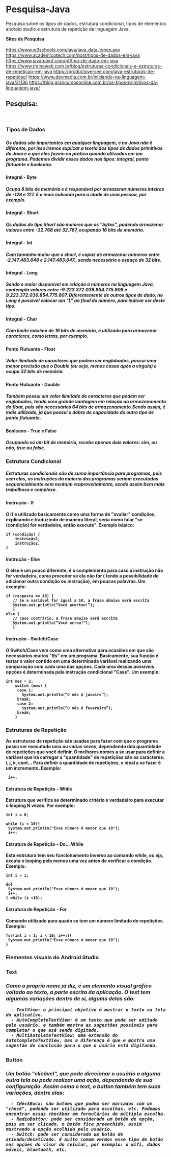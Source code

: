 # Pesquisa-Java
Pesquisa sobre os tipos de dados, estrutura condicional, tipos de elementos android studio e estrutura de repetição da linguagem Java.

<b>Sites de Pesquisa</b>
<br>
<br>
https://www.w3schools.com/java/java_data_types.asp
https://www.academicotech.com/post/tipos-de-dados-em-java
https://www.javatpoint.com/pt/tipo-de-dado-em-java
https://www.treinaweb.com.br/blog/estruturas-condicionais-e-estruturas-de-repeticao-em-java
https://productoversee.com/java-estruturas-de-repeticao/
https://www.devmedia.com.br/iniciando-na-linguagem-java/21136
https://blog.grancursosonline.com.br/os-tipos-primitivos-da-linguagem-java/

<h2><b> Pesquisa: </b></h2>
<br>
<h3><b> Tipos de Dados </b><h3>
 
 <h5>Os dados são importantes em qualquer linguagem, e no Java não é diferente, por isso iremos explicar a teoria dos tipos de dados primitivos do Java e o que eles fazem na prática quando utlizados em um programa. Podemos dividir esses dados nos tipos: integral, ponto flutuante e booleano.</h5>
 
 <h4> Integral - Byte</h4>
  <h5><b>Ocupa 8 bits de memória e é responável por armazenar números inteiros de -128 e 127. É o mais indicado para a idade de uma pessoa, por exemplo.</b></h5>
 
 <h4> Integral - Short</h4>
  <h5><b>Os dados do tipo Short são maiores que os "bytes", podendo armazenar valores entre -32.768 até 32.767, ocupando 16 bits de memória.</b></h5>
 
 <h4> Integral - Int</h4>
  <h5><b>Com tamanho maior que o short, é capaz de armazenar números entre -2.147.483.648 e 2.147.483.647., sendo necessário o espaço de 32 bits.</b></h5>
 
 <h4> Integral - Long</h4>
  <h5><b>Sendo o maior disponível em relação a números na linguagem Java, contempla valores entre -9.223.372.036.854.775.808 e 9.223.372.036.854.775.807. Diferentemente de outros tipos de dado, no Long é possível colocar um "L" ao final do número, para indicar ser deste tipo.</b></h5>
 
 <h4> Integral - Char</h4>
  <h5><b>Com limite máximo de 16 bits de memória, é utilizado para armazenar caracteres, como letras, por exemplo. </b></h5>
 
 <h4> Ponto Flutuante - Float</h4>
  <h5><b>Valor ilimitado de caracteres que podem ser englobados, possui uma menor precisão que o Double (ou seja, menos casas após a vírgula) e ocupa 32 bits de memória.</b></h5>
 
 <h4> Ponto Flutuante - Double</h4>
  <h5>Também possui um valor ilimitado de caracteres que podem ser englobados, tendo uma grande vantagem em relação ao armazenamento do float, pois são necessários 64 bits de armazenamento.Sendo assim, é mais utilizado, já que possui o dobro de capacidade do outro tipo de ponto flutuante.<b>
</b></h5>
 
 <h4> Booleano - True e False</h4>
  <h5><b> Ocupando só um bit de memória, recebe apenas dois valores: sim, ou não, true ou false.</b></h5>
 
<h3><b> Estrutura Condicional </b></h3>

 <h5><b>Estruturas condicionais são de suma importância para programas, pois sem elas, as instruções da maioria dos programas seriam executadas sequencialmente sem nenhum reaproveitamento, sendo assim bem mais trabalhoso e complexo.</b></h5>
  
  
<h4> Instrução - If <h4>

  O If é utilizado basicamente como uma forma de "avaliar" condições, explicando e traduzindo de maneira literal, seria como falar "se (condição) for verdadeira, então execute". Exemplo básico:
  
  ```
  if (condição) {
      instrução1;
      instrução2;
  }
  ```
  
<h4> Instrução - Else </h4>
  
  <b>O else é um pouco diferente, é o complemento para caso a instrução não for verdadeira, como proceder se
   ela não for ( tendo a possibilidade de adicionar outra condição ou instrução), em poucas palavras. Um exemplo:
  
  ```
  if (resposta == 10) {
     // Se a variável for igual a 10, a frase abaixo será escrita
     System.out.println(“Você acertou!”);
     } 
  else {
     // Caso contrário, a frase abaixo será escrita
     System.out.println(“Você errou!”);
     }
  ```
  </b>

<h4> Instrução - Switch/Case </h4>

  <b>O Switch/Case vem como uma alternativa para ocasiões em que são necessários muitos "Ifs" em um programa. Basicamente, sua função é testar o valor contido em uma determinada variável realizando uma comparação com cada uma das opções. Cada uma dessas possíveis opções é determinada pela instrução condicional "Case". Um exemplo:
  
  ```
  int mes = 2;
      switch (mes) {
       case 1:
         System.out.println(“O mês é janeiro”);
       break;
       case 2:
         System.out.println(“O mês é fevereiro”);
       break;
      }
  ```
  </b>
 
 <h3><b> Estruturas de Repetição </b></h3>
  
 <b> As estruturas de repetição são usadas para fazer com que o programa possa ser executado uma ou várias vezes, dependendo dda quantidade de repetições que você definir. O melhores nomes a se usar para definir a variável que irá carregar a "quantidade" de repetições são os caracteres: i, j, k, cont...
  Para definir a quantidade de repetições, o ideal a se fazer é um incremento. Exemplo:
  
 ```
  i++;
 ```
  </b>
 
 <h4><b> Estrutura de Repetição - While </b></h4>
 
  <b>Estrutura que verifica se determinado critério e verdadeiro para executar o looping N vezes. Por exemplo:
   
  ```
  int i = 0;
   
  while (i < 10){
   System.out.printIn("Esse número é menor que 10");    
   i++;
  ```
 </b>

 <h4><b> Estrutura de Repetição - Do... While </b></h4> 
  
 <b> Esta estrutura tem seu funcionamento inverso ao comando while, ou eja, excuta o looping pelo menos uma vez antes de verificar a condição. Exemplo:
 
  ```
  int i = 1;
  
  do{
   System.out.printIn("Esse número é menor que 10");
   i++;
  } while (i <10);
  ```
 </b>
  
  <h4><b> Estrutura de Repetição - For </b></h4> 
  
  <b> Comando utilizado para quado se tem um número limitado de repetições. Exemplo:
   
   ```
   for(int i = 1; i < 10; i++;){
    System.out.printIn("Esse número é menor que 10");
   }
   ```
  </b>
   
   <h3><b> Elementos visuais do Android Studio <b><h3>
   
   <h4><b>Text</b></h4>
    
   <h5><b>Como o próprio nome já diz, é um elemento visual gráfico voltado ao texto, a parte escrita da aplicação. O text tem algumas variações dentro de si, algums delas são:
  
  ```
    - TextView: o principal objetivo é mostrar o texto na tela do aplicativo.
    - AutoCompleteTextView: é um texto que pode ser editado pelo usuário, e também mostra as sugestões possiveis para completar o que esá sendo digitado.
    - MultiAutoleteTextView: uma extensão do AutoCompleteTextView, mas a diferença é que e mostra uma sugestão de conclusão para o que o usário está digitando.
  ``` 
   </h5></b>
   
   <h4><b>Button</b></h4>
    
   <h5><b> Um botão "clicável", que pode direcionar o usuário a alguma outra tela ou pode realizar uma ação, dependendo de sua configuração. Assim como o text, o button também tem suas variações, dentre elas:
    
  ```
    - CHeckBocx: são botões que podem ser marcados com um "check", podendo ser utilizado para escolhas, etc. Podemos encontrar essas checkbox em formulários de múltipla escolha.
    - RadioButton: pode ser considerado um botão de opção, pois ao ser clicado, o botão fica preenchido, assim mostrando a opção ecolhida pelo usuário.
    - Switch: pode ser considerado um botão de ativado/desativado. É muito comum vermos esse tipo de botão nas opções do visor do celular, por exemplo: o wifi, dados móveis, bluetooth, etc.
  ```  
   </b></h5>
